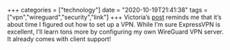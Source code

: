 +++
categories = ["technology"]
date = "2020-10-19T21:41:38"
tags = ["vpn","wireguard","security","link"]
+++
Victoria’s [post](https://victoria.dev/blog/three-rules-for-choosing-a-vpn-that-takes-your-privacy-seriously/) reminds me that it’s about time I figured out how to set up a VPN. While I’m sure ExpressVPN is excellent, I’ll learn tons more by configuring my own WireGuard VPN server. It already comes with client support!

